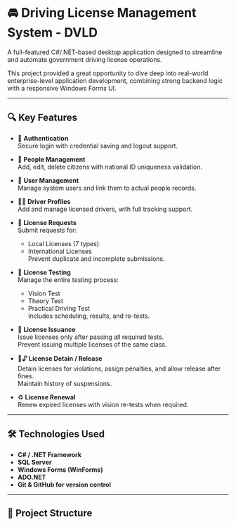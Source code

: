 # 🚘 Driving License Management System - DVLD

A full-featured C#/.NET-based desktop application designed to streamline and automate government driving license operations.

This project provided a great opportunity to dive deep into real-world enterprise-level application development, combining strong backend logic with a responsive Windows Forms UI.

---

## 🔍 Key Features

- 🔐 **Authentication**  
  Secure login with credential saving and logout support.

- 👤 **People Management**  
  Add, edit, delete citizens with national ID uniqueness validation.

- 👥 **User Management**  
  Manage system users and link them to actual people records.

- 🧑‍✈️ **Driver Profiles**  
  Add and manage licensed drivers, with full tracking support.

- 📄 **License Requests**  
  Submit requests for:
  - Local Licenses (7 types)
  - International Licenses  
  Prevent duplicate and incomplete submissions.

- 📝 **License Testing**  
  Manage the entire testing process:
  - Vision Test  
  - Theory Test  
  - Practical Driving Test  
  Includes scheduling, results, and re-tests.

- 🪪 **License Issuance**  
  Issue licenses only after passing all required tests.  
  Prevent issuing multiple licenses of the same class.

- 🚫🔓 **License Detain / Release**  
  Detain licenses for violations, assign penalties, and allow release after fines.  
  Maintain history of suspensions.

- ♻️ **License Renewal**  
  Renew expired licenses with vision re-tests when required.

---

## 🛠️ Technologies Used

- **C# / .NET Framework**
- **SQL Server**
- **Windows Forms (WinForms)**
- **ADO.NET**
- **Git & GitHub for version control**

---

## 📁 Project Structure

